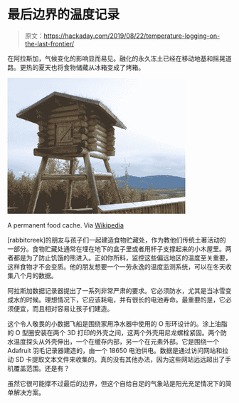 # 最后边界的温度记录

> 原文：<https://hackaday.com/2019/08/22/temperature-logging-on-the-last-frontier/>

在阿拉斯加，气候变化的影响显而易见。融化的永久冻土已经在移动地基和摇晃道路。更热的夏天也将食物储藏从冰箱变成了烤箱。

[![](img/d5db783f47619bbee55889247dfd26a1.png)](https://hackaday.com/wp-content/uploads/2019/08/food-bear-cache.png)

A permanent food cache. Via [Wikipedia](https://commons.wikimedia.org/w/index.php?curid=6371031)

[rabbitcreek]的朋友与孩子们一起建造食物贮藏处，作为教他们传统土著活动的一部分。食物贮藏处通常在埋在地下的盒子里或者用杆子支撑起来的小木屋里。两者都是为了防止饥饿的熊进入。正如你所料，监控这些偏远地区的温度至关重要，这样食物才不会变质。他的朋友想要一个一劳永逸的温度监测系统，可以在冬天收集八个月的数据。

阿拉斯加数据记录器提出了一系列非常严肃的要求。它必须防水，尤其是当冰雪变成水的时候。理想情况下，它应该耗电，并有很长的电池寿命。最重要的是，它必须便宜，而且相对容易让孩子们建造。

这个令人敬畏的小数据飞船是围绕家用净水器中使用的 O 形环设计的。涂上油脂的 O 型圈安装在两个 3D 打印的外壳之间，这两个外壳用尼龙螺栓紧固。两个防水温度探头从外壳伸出，一个在缓存内部，另一个在元素外部。它是围绕一个 Adafruit 羽毛记录器建造的，由一个 18650 电池供电。数据是通过访问网站和拉动 SD 卡提取文本文件来收集的。真的没有其他办法，因为这些网站远远超出了手机覆盖范围。还是有？

虽然它很可能撑不过最后的边界，但这个自给自足的气象站是阳光充足情况下的简单解决方案。